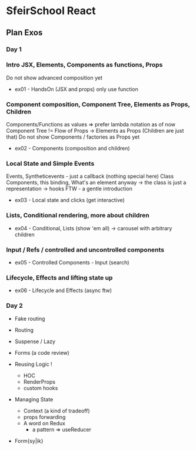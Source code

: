 # SfeirSchool React

## Plan Exos

### Day 1

### Intro JSX, Elements, Components as functions, Props

Do not show advanced composition yet

- ex01 - HandsOn (JSX and props)
  only use function

### Component composition, Component Tree, Elements as Props, Children

Components/Functions as values => prefer lambda notation as of now
Component Tree != Flow of Props -> Elements as Props (Children are just that)
Do not show Components / factories as Props yet

- ex02 - Components (composition and children)

### Local State and Simple Events

Events, Syntheticevents - just a callback (nothing special here)
Class Components, this binding, What's an element anyway
-> the class is just a representation
-> hooks FTW - a gentle introduction

- ex03 - Local state and clicks (get interactive)

### Lists, Conditional rendering, more about children

- ex04 - Conditional, Lists (show 'em all)
  -> carousel with arbitrary children

### Input / Refs / controlled and uncontrolled components

- ex05 - Controlled Components - Input (search)

### Lifecycle, Effects and lifting state up

- ex06 - Lifecycle and Effects (async ftw)

### Day 2

- Fake routing
- Routing
- Suspense / Lazy
- Forms (a code review)

- Reusing Logic !

  - HOC
  - RenderProps
  - custom hooks

- Managing State

  - Context (a kind of tradeoff)
  - props forwarding
  - A word on Redux
    - a pattern => useReducer

- Form{sy|ik}

